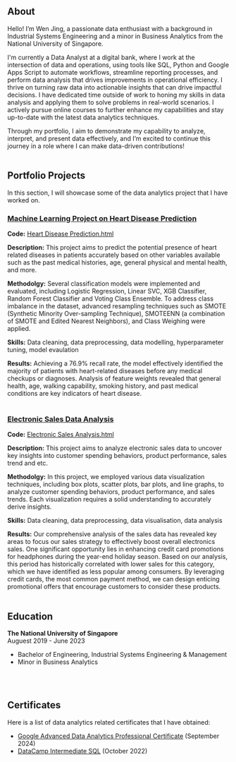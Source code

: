 ## About
Hello! I’m Wen Jing, a passionate data enthusiast with a background in Industrial Systems Engineering and a minor in Business Analytics from the National University of Singapore. 

I'm currently a Data Analyst at a digital bank, where I work at the intersection of data and operations, using tools like SQL, Python and Google Apps Script to automate workflows, streamline reporting processes, and perform data analysis that drives improvements in operational efficiency. I thrive on turning raw data into actionable insights that can drive impactful decisions. I have dedicated time outside of work to honing my skills in data analysis and applying them to solve problems in real-world scenarios. I actively pursue online courses to further enhance my capabilities and stay up-to-date with the latest data analytics techniques. 

Through my portfolio, I aim to demonstrate my capability to analyze, interpret, and present data effectively, and I’m excited to continue this journey in a role where I can make data-driven contributions!
<br>
<br>
## Portfolio Projects
In this section, I will showcase some of the data analytics project that I have worked on. 

### <ins>Machine Learning Project on Heart Disease Prediction<ins/>
**Code:** [Heart Disease Prediction.html](./Heart_Disease_Prediction.html)

**Description:** This project aims to predict the potential presence of heart related diseases in patients accurately based on other variables available such as the past medical histories, age, general physical and mental health, and more. 

**Methodolgy:** Several classification models were implemented and evaluated, including Logistic Regression, Linear SVC, XGB Classifier, Random Forest Classifier and Voting Class Ensemble. To address class imbalance in the dataset, advanced resampling techniques such as SMOTE (Synthetic Minority Over-sampling Technique), SMOTEENN (a combination of SMOTE and Edited Nearest Neighbors), and Class Weighing were applied.

**Skills:** Data cleaning, data preprocessing, data modelling, hyperparameter tuning, model evaulation

**Results:** Achieving a 76.9% recall rate, the model effectively identified the majority of patients with heart-related diseases before any medical checkups or diagnoses. Analysis of feature weights revealed that general health, age, walking capability, smoking history, and past medical conditions are key indicators of heart disease.
<br>
<br>
### <ins>Electronic Sales Data Analysis<ins/>
**Code:** [Electronic Sales Analysis.html](./Eletronic_Sales_Analysis.html)

**Description:** This project aims to analyze electronic sales data to uncover key insights into customer spending behaviors, product performance, sales trend and etc. 

**Methodolgy:** In this project, we employed various data visualization techniques, including box plots, scatter plots, bar plots, and line graphs, to analyze customer spending behaviors, product performance, and sales trends. Each visualization requires a solid understanding to accurately derive insights.

**Skills:** Data cleaning, data preprocessing, data visualisation, data analysis

**Results:** Our comprehensive analysis of the sales data has revealed key areas to focus our sales strategy to effectively boost overall electronics sales. One significant opportunity lies in enhancing credit card promotions for headphones during the year-end holiday season. Based on our analysis, this period has historically correlated with lower sales for this category, which we have identified as less popular among consumers. By leveraging credit cards, the most common payment method, we can design enticing promotional offers that encourage customers to consider these products.
<br>
<br>
## Education
**The National University of Singapore** <br/>
Auguest 2019 - June 2023 <br/>
- Bachelor of Engineering, Industrial Systems Engineering & Management <br/>
- Minor in Business Analytics
<br>
<br>

## Certificates 
Here is a list of data analytics related certificates that I have obtained:
- [Google Advanced Data Analytics Professional Certificate](https://www.coursera.org/account/accomplishments/professional-cert/99QC9CLYSZF5) (September 2024)
- [DataCamp Intermediate SQL](https://www.datacamp.com/completed/statement-of-accomplishment/course/d07a44acaf41f435175aa384c27a5e2d9db49bf1) (October 2022)
